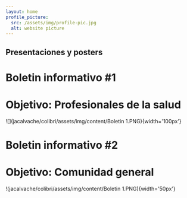 ```yaml
---
layout: home
profile_picture:
  src: /assets/img/profile-pic.jpg
  alt: website picture
---
```


## Presentaciones y posters

# Boletin informativo #1
# Objetivo: Profesionales de la salud

![](jacalvache/colibri/assets/img/content/Boletin 1.PNG){width='100px'}


# Boletin informativo #2
# Objetivo: Comunidad general

!(jacalvache/colibri/assets/img/content/Boletin 1.PNG){width='50px'}